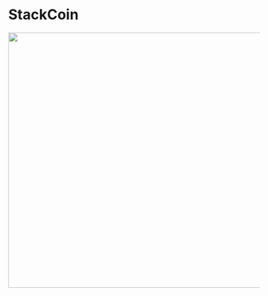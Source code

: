 # StackCoin

<p align="center">
  <img width="512" height="512" src="https://i.imgur.com/ou12BG6.png">
</p>
